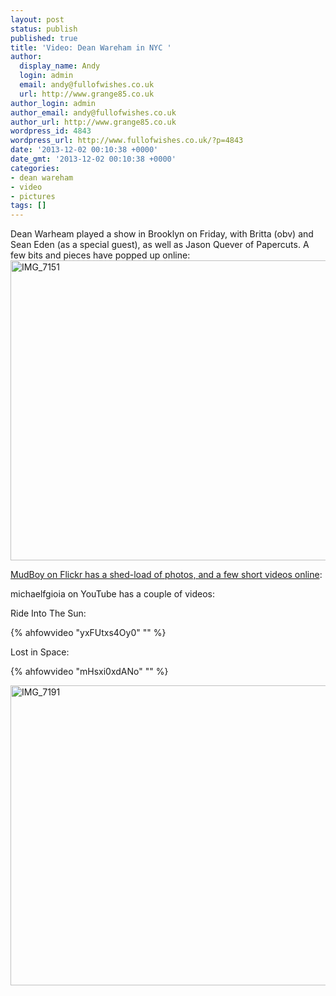 ```yaml
---
layout: post
status: publish
published: true
title: 'Video: Dean Wareham in NYC '
author:
  display_name: Andy
  login: admin
  email: andy@fullofwishes.co.uk
  url: http://www.grange85.co.uk
author_login: admin
author_email: andy@fullofwishes.co.uk
author_url: http://www.grange85.co.uk
wordpress_id: 4843
wordpress_url: http://www.fullofwishes.co.uk/?p=4843
date: '2013-12-02 00:10:38 +0000'
date_gmt: '2013-12-02 00:10:38 +0000'
categories:
- dean wareham
- video
- pictures
tags: []
---
```

<p>Dean Warheam played a show in Brooklyn on Friday, with Britta (obv) and Sean Eden (as a special guest), as well as Jason Quever of Papercuts. A few bits and pieces have popped up online:<br />
<a href="http://www.flickr.com/photos/97019847@N00/11128980054" title="IMG_7151 by Clay, on Flickr"><img src="http://farm3.staticflickr.com/2813/11128980054_5489f3165b_z.jpg" width="640" height="480" alt="IMG_7151"></a></p>
<p><a href="http://www.flickr.com/search/?w=97019847@N00&q=dean%20wareham">MudBoy on Flickr has a shed-load of photos, and a few short videos online</a>:</p>
<p>michaelfgioia on YouTube has a couple of videos:</p>
<p>Ride Into The Sun:<br />
</p>
{% ahfowvideo "yxFUtxs4Oy0" "" %}
<p>Lost in Space:<br />
</p>
{% ahfowvideo "mHsxi0xdANo" "" %}
<p><a href="http://www.flickr.com/photos/97019847@N00/11128964534" title="IMG_7191 by Clay, on Flickr"><img src="http://farm6.staticflickr.com/5543/11128964534_1ee3b029dd_z.jpg" width="640" height="480" alt="IMG_7191"></a></p>
